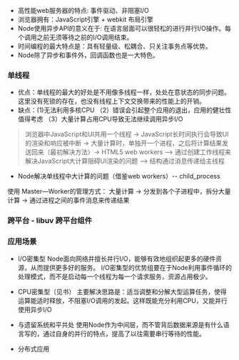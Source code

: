 * 高性能web服务器的特点: 事件驱动、非阻塞I/O
* 浏览器拥有：JavaScript引擎 + webkit 布局引擎
* Node使用异步API的意义在于: 在语言层面可以很轻松的进行并行I/O操作。每个调用之前无须等待之前的I/O调用结束。
* 时间编程的最大特点是：具有轻量级、松耦合、只关注事务点等优势。
* Node除了异步和事件外，回调函数也是一大特色。
### 单线程
* 优点：单线程的最大的好处是不用像多线程一样，处处在意状态的同步问题。这里没有死锁的存在，也没有线程上下文交换带来的性能上的开销。
* 缺点：(1)无法利用多核CPU （2）错误会引起整个应用的退出，应用的健壮性值得考虑 （3）大量计算占用CPU导致无法继续调用异步I/O


> 浏览器中JavaScript和UI共用一个线程 -> JavaScript长时间执行会导致UI的渲染和响应被中断 -> 大量计算时，单独开一个进程，之后将计算结果发送回来（最初解决方法）-> HTML5 web workers —> 通过创建工作线程来解决JavaScript大计算阻碍UI渲染的问题 —> 结构通过消息传递给主线程

* Node解决单线程中大计算的问题（借鉴web workers）-- child_process

使用 Master—Worker的管理方式：
大量计算 -> 分发到各个子进程中，拆分大量计算 -> 通过进程之间的事件消息来传递结果

### 跨平台 - libuv 跨平台组件

### 应用场景
* I/O密集型
Node面向网络并擅长并行I/O，能够有效地组织起更多的硬件资源，从而提供更多好的服务。
I/O密集型的优势组要在于Node利用事件循环的处理模式，而不是启动每一个线程为每一个请求服务，资源占用极少。

* CPU密集型（见书）
主要解决思路是：适当调整和分解大型运算任务，使得运算能适时释放，不阻塞I/O调用的发起。这样既能充分利用CPU，又能并行使用异步I/O

* 与遗留系统和平共处
使用Node作为中间层，而不管背后数据来源是有什么语言写的，通过自身的并行的特点，提高了以往需要串行等待的性能。

* 分布式应用